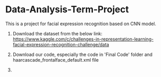 # Data-Analysis-Term-Project

This is a project for facial expression recognition based on CNN model.

1. Download the dataset from the below link:
https://www.kaggle.com/c/challenges-in-representation-learning-facial-expression-recognition-challenge/data

2. Download our code, especially the code in 'Final Code' folder and haarcascade_frontalface_default.xml file

3. 
